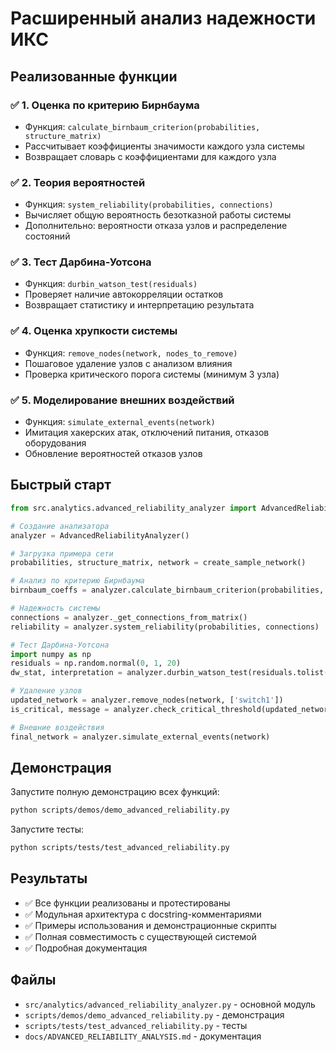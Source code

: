 # Расширенный анализ надежности ИКС

## Реализованные функции

### ✅ 1. Оценка по критерию Бирнбаума
- Функция: `calculate_birnbaum_criterion(probabilities, structure_matrix)`
- Рассчитывает коэффициенты значимости каждого узла системы
- Возвращает словарь с коэффициентами для каждого узла

### ✅ 2. Теория вероятностей
- Функция: `system_reliability(probabilities, connections)`
- Вычисляет общую вероятность безотказной работы системы
- Дополнительно: вероятности отказа узлов и распределение состояний

### ✅ 3. Тест Дарбина-Уотсона
- Функция: `durbin_watson_test(residuals)`
- Проверяет наличие автокорреляции остатков
- Возвращает статистику и интерпретацию результата

### ✅ 4. Оценка хрупкости системы
- Функция: `remove_nodes(network, nodes_to_remove)`
- Пошаговое удаление узлов с анализом влияния
- Проверка критического порога системы (минимум 3 узла)

### ✅ 5. Моделирование внешних воздействий
- Функция: `simulate_external_events(network)`
- Имитация хакерских атак, отключений питания, отказов оборудования
- Обновление вероятностей отказов узлов

## Быстрый старт

```python
from src.analytics.advanced_reliability_analyzer import AdvancedReliabilityAnalyzer, create_sample_network

# Создание анализатора
analyzer = AdvancedReliabilityAnalyzer()

# Загрузка примера сети
probabilities, structure_matrix, network = create_sample_network()

# Анализ по критерию Бирнбаума
birnbaum_coeffs = analyzer.calculate_birnbaum_criterion(probabilities, structure_matrix)

# Надежность системы
connections = analyzer._get_connections_from_matrix()
reliability = analyzer.system_reliability(probabilities, connections)

# Тест Дарбина-Уотсона
import numpy as np
residuals = np.random.normal(0, 1, 20)
dw_stat, interpretation = analyzer.durbin_watson_test(residuals.tolist())

# Удаление узлов
updated_network = analyzer.remove_nodes(network, ['switch1'])
is_critical, message = analyzer.check_critical_threshold(updated_network)

# Внешние воздействия
final_network = analyzer.simulate_external_events(network)
```

## Демонстрация

Запустите полную демонстрацию всех функций:
```bash
python scripts/demos/demo_advanced_reliability.py
```

Запустите тесты:
```bash
python scripts/tests/test_advanced_reliability.py
```

## Результаты

- ✅ Все функции реализованы и протестированы
- ✅ Модульная архитектура с docstring-комментариями
- ✅ Примеры использования и демонстрационные скрипты
- ✅ Полная совместимость с существующей системой
- ✅ Подробная документация

## Файлы

- `src/analytics/advanced_reliability_analyzer.py` - основной модуль
- `scripts/demos/demo_advanced_reliability.py` - демонстрация
- `scripts/tests/test_advanced_reliability.py` - тесты
- `docs/ADVANCED_RELIABILITY_ANALYSIS.md` - документация

